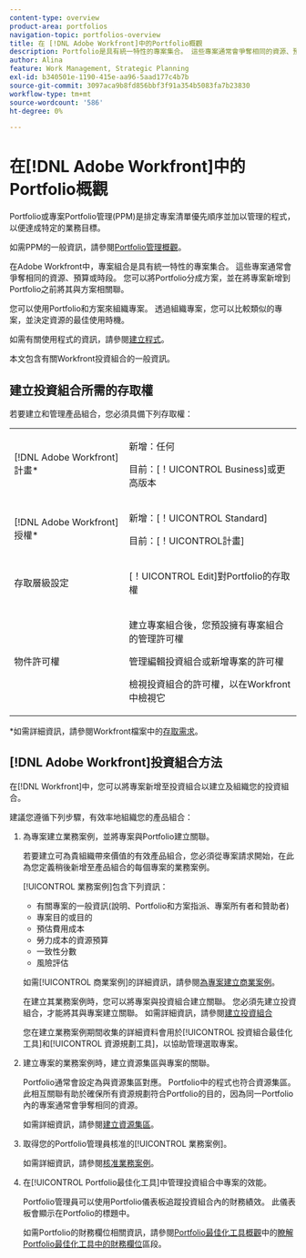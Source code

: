 ```yaml
---
content-type: overview
product-area: portfolios
navigation-topic: portfolios-overview
title: 在 [!DNL Adobe Workfront]中的Portfolio概觀
description: Portfolio是具有統一特性的專案集合。 這些專案通常會爭奪相同的資源、預算或時段。 您可以將Portfolio分成方案，並在將專案新增到Portfolio之前將其與方案相關聯。
author: Alina
feature: Work Management, Strategic Planning
exl-id: b340501e-1190-415e-aa96-5aad177c4b7b
source-git-commit: 3097aca9b8fd856bbf3f91a354b5083fa7b23830
workflow-type: tm+mt
source-wordcount: '586'
ht-degree: 0%

---
```


# 在[!DNL Adobe Workfront]中的Portfolio概觀

<!-- Audited: 1/2024 -->

Portfolio或專案Portfolio管理(PPM)是排定專案清單優先順序並加以管理的程式，以便達成特定的業務目標。

如需PPM的一般資訊，請參閱[Portfolio管理概觀](/help/quicksilver/manage-work/portfolios/portfolios-overview/portfolio-managament-overview.md)。

在Adobe Workfront中，專案組合是具有統一特性的專案集合。 這些專案通常會爭奪相同的資源、預算或時段。 您可以將Portfolio分成方案，並在將專案新增到Portfolio之前將其與方案相關聯。

您可以使用Portfolio和方案來組織專案。 透過組織專案，您可以比較類似的專案，並決定資源的最佳使用時機。

如需有關使用程式的資訊，請參閱[建立程式](../../../manage-work/portfolios/create-and-manage-programs/create-program.md)。

本文包含有關Workfront投資組合的一般資訊。

## 建立投資組合所需的存取權

<!--leave the table uncollapsed as this article is about access-->

若要建立和管理產品組合，您必須具備下列存取權：

<table style="table-layout:auto"> 
 <col> 
 <col> 
 <tbody> 
  <tr> 
   <td role="rowheader">[!DNL Adobe Workfront] 計畫*</td> 
   <td> <p>新增：任何</p>
   <p>目前：[！UICONTROL Business]或更高版本</p> </td> 
  </tr> 
  <tr> 
   <td role="rowheader">[!DNL Adobe Workfront] 授權*</td> 
   <td> <p>新增：[！UICONTROL Standard]</p>
   <p>目前：[！UICONTROL計畫] </p> </td> 
  </tr> 
  <tr> 
   <td role="rowheader">存取層級設定</td> 
   <td> <p>[！UICONTROL Edit]對Portfolio的存取權</p>  </td> 
  </tr> 
  <tr> 
   <td role="rowheader">物件許可權</td> 
   <td> <p>建立專案組合後，您預設擁有專案組合的管理許可權</p> 
   <p>管理編輯投資組合或新增專案的許可權</p>
   <p>檢視投資組合的許可權，以在Workfront中檢視它</p>
    </td> 
  </tr> 
 </tbody> 
</table>

*如需詳細資訊，請參閱Workfront檔案中的[存取需求](/help/quicksilver/administration-and-setup/add-users/access-levels-and-object-permissions/access-level-requirements-in-documentation.md)。


## [!DNL Adobe Workfront]投資組合方法

在[!DNL Workfront]中，您可以將專案新增至投資組合以建立及組織您的投資組合。

建議您遵循下列步驟，有效率地組織您的產品組合：

1. 為專案建立業務案例，並將專案與Portfolio建立關聯。

   若要建立可為貴組織帶來價值的有效產品組合，您必須從專案請求開始，在此為您定義稍後新增至產品組合的每個專案的業務案例。

   [!UICONTROL 業務案例]包含下列資訊：

   * 有關專案的一般資訊(說明、Portfolio和方案指派、專案所有者和贊助者)
   * 專案目的或目的
   * 預估費用成本
   * 勞力成本的資源預算
   * 一致性分數
   * 風險評估

   如需[!UICONTROL 商業案例]的詳細資訊，請參閱[為專案建立商業案例](../../../manage-work/projects/define-a-business-case/create-business-case.md)。

   在建立其業務案例時，您可以將專案與投資組合建立關聯。 您必須先建立投資組合，才能將其與專案建立關聯。 如需詳細資訊，請參閱[建立投資組合](/help/quicksilver/manage-work/portfolios/create-and-manage-portfolios/create-portfolios.md)

   您在建立業務案例期間收集的詳細資料會用於[!UICONTROL 投資組合最佳化工具]和[!UICONTROL 資源規劃工具]，以協助管理選取專案。
1. 建立專案的業務案例時，建立資源集區與專案的關聯。

   Portfolio通常會設定為與資源集區對應。 Portfolio中的程式也符合資源集區。 此相互關聯有助於確保所有資源規劃符合Portfolio的目的，因為同一Portfolio內的專案通常會爭奪相同的資源。

   如需詳細資訊，請參閱[建立資源集區](/help/quicksilver/resource-mgmt/resource-planning/resource-pools/create-resource-pools.md)。

1. 取得您的Portfolio管理員核准的[!UICONTROL 業務案例]。

   如需詳細資訊，請參閱[核准業務案例](/help/quicksilver/manage-work/projects/define-a-business-case/approve-business-case.md)。
1. 在[!UICONTROL Portfolio最佳化工具]中管理投資組合中專案的效能。

   Portfolio管理員可以使用Portfolio儀表板追蹤投資組合內的財務績效。 此儀表板會顯示在Portfolio的標題中。

   如需Portfolio的財務欄位相關資訊，請參閱[Portfolio最佳化工具概觀](../../../manage-work/portfolios/portfolio-optimizer/portfolio-optimizer-overview.md)中的[瞭解Portfolio最佳化工具中的財務欄位](../../../manage-work/portfolios/portfolio-optimizer/portfolio-optimizer-overview.md#financial-fieds-subsection)區段。
